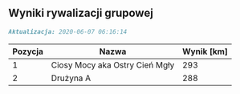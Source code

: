 ## Wyniki rywalizacji grupowej

```markdown
Aktualizacja: 2020-06-07 06:16:14
```

Pozycja | Nazwa | Wynik [km] |
------------ | -------------  | -------------
 1 |Ciosy Mocy aka Ostry Cień Mgły | 293 
 2 |Drużyna A | 288